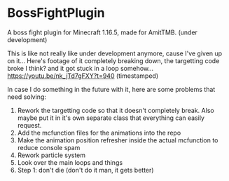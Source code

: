 # BossFightPlugin
A boss fight plugin for Minecraft 1.16.5, made for AmitTMB. (under development)

This is like not really like under development anymore, cause I've given up on it...
Here's footage of it completely breaking down, the targetting code broke I think? and it got stuck in a loop somehow...
https://youtu.be/nk_jTd7gFXY?t=940 (timestamped)


In case I do something in the future with it, here are some problems that need solving:
1. Rework the targetting code so that it doesn't completely break. Also maybe put it in it's own separate class that everything can easily request.
2. Add the mcfunction files for the animations into the repo
3. Make the animation position refresher inside the actual mcfunction to reduce console spam
4. Rework particle system
5. Look over the main loops and things
6. Step 1: don't die (don't do it man, it gets better)
